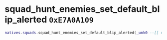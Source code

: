 # squad_hunt_enemies_set_default_blip_alerted `0xE7A0A109`

```lua
natives.squads.squad_hunt_enemies_set_default_blip_alerted(_unk0 --[[ number ]])
```